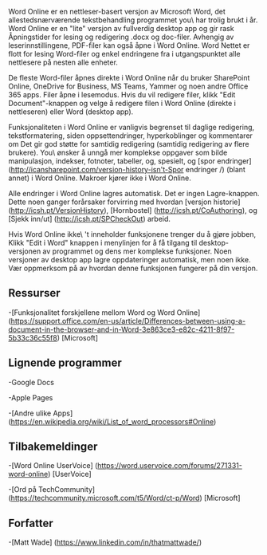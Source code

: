 

Word Online er en nettleser-basert versjon av Microsoft Word, det allestedsnærværende
tekstbehandling programmet you\ har trolig brukt i år. Word Online er
en \"lite\" versjon av fullverdig desktop app og gir rask
Åpningstider for lesing og redigering .docx og doc-filer. Avhengig av
leserinnstillingene, PDF-filer kan også åpne i Word Online. Word
Nettet er flott for lesing Word-filer og enkel endringene fra
i utgangspunktet alle nettlesere på nesten alle enheter.

De fleste Word-filer åpnes direkte i Word Online når du bruker SharePoint
Online, OneDrive for Business, MS Teams, Yammer og noen andre Office
365 apps. Filer åpne i lesemodus. Hvis du vil redigere filer, klikk
\"Edit Document\"-knappen og velge å redigere filen i Word Online
(direkte i nettleseren) eller Word (desktop app).

Funksjonaliteten i Word Online er vanligvis begrenset til daglige redigering,
tekstformatering, siden oppsettendringer, hyperkoblinger og kommentarer om
Det gir god støtte for samtidig redigering (samtidig redigering av
flere brukere). You\ ønsker å unngå mer komplekse oppgaver som bilde
manipulasjon, indekser, fotnoter, tabeller, og, spesielt, og [spor
endringer] (http://icansharepoint.com/version-history-isn't-Spor endringer /)
(blant annet) i Word Online. Makroer kjører ikke i Word Online.

Alle endringer i Word Online lagres automatisk. Det er ingen
Lagre-knappen. Dette noen ganger forårsaker forvirring med hvordan [versjon
historie] (http://icsh.pt/VersionHistory),
[Hornbostel] (http://icsh.pt/CoAuthoring), og [Sjekk
inn/ut] (http://icsh.pt/SPCheckOut) arbeid.

Hvis Word Online ikke\ 't inneholder funksjonene trenger du å gjøre jobben,
Klikk \"Edit i Word\" knappen i menylinjen for å få tilgang til
desktop-versjonen av programmet og dens mer komplekse funksjoner. Noen versjoner
av desktop app lagre oppdateringer automatisk, men noen ikke. Vær oppmerksom på
av hvordan denne funksjonen fungerer på din versjon.

Ressurser
---------

-[Funksjonalitet forskjellene mellom Word og Word
    Online] (https://support.office.com/en-us/article/Differences-between-using-a-document-in-the-browser-and-in-Word-3e863ce3-e82c-4211-8f97-5b33c36c55f8)
    \[Microsoft\]

Lignende programmer
--------------------

-Google Docs

-Apple Pages

-[Andre ulike
    Apps] (https://en.wikipedia.org/wiki/List_of_word_processors#Online)

Tilbakemeldinger
---------

-[Word Online UserVoice] (https://word.uservoice.com/forums/271331-word-online)
    \[UserVoice\]

-[Ord på TechCommunity] (https://techcommunity.microsoft.com/t5/Word/ct-p/Word)
    \[Microsoft\]

Forfatter
---------

-[Matt Wade] (https://www.linkedin.com/in/thatmattwade/)

